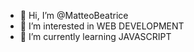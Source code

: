 - 👋 Hi, I’m @MatteoBeatrice
- 👀 I’m interested in WEB DEVELOPMENT
- 🌱 I’m currently learning JAVASCRIPT


<!---
MatteoBeatrice/MatteoBeatrice is a ✨ special ✨ repository because its `README.md` (this file) appears on your GitHub profile.
You can click the Preview link to take a look at your changes.
--->

